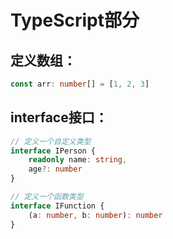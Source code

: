 # TypeScript部分
## 定义数组：
```ts
const arr: number[] = [1, 2, 3]
```
## interface接口：
```ts
// 定义一个自定义类型
interface IPerson {
    readonly name: string,
    age?: number
}

// 定义一个函数类型
interface IFunction {
    (a: number, b: number): number
}
```
